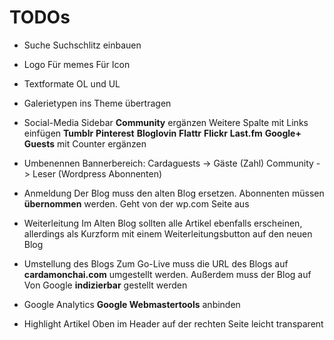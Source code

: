 TODOs
=====

- Suche
Suchschlitz einbauen

- Logo
Für memes
Für Icon

- Textformate
OL und UL

- Galerietypen
ins Theme übertragen

- Social-Media Sidebar
__Community__ ergänzen
Weitere Spalte mit Links einfügen
__Tumblr__
__Pinterest__
__Bloglovin__
__Flattr__
__Flickr__
__Last.fm__
__Google+__
__Guests__ mit Counter ergänzen

- Umbenennen Bannerbereich:
Cardaguests -> Gäste (Zahl)
Community -> Leser (Wordpress Abonnenten)

- Anmeldung
Der Blog muss den alten Blog ersetzen. Abonnenten müssen __übernommen__ werden.
Geht von der wp.com Seite aus

- Weiterleitung
Im Alten Blog sollten alle Artikel ebenfalls erscheinen, allerdings als Kurzform mit
einem Weiterleitungsbutton auf den neuen Blog

- Umstellung des Blogs
Zum Go-Live muss die URL des Blogs auf __cardamonchai.com__ umgestellt werden.
Außerdem muss der Blog auf Von Google __indizierbar__ gestellt werden

- Google Analytics
__Google Webmastertools__ anbinden

- Highlight Artikel
Oben im Header auf der rechten Seite leicht transparent
